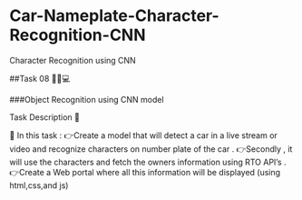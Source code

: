 # Car-Nameplate-Character-Recognition-CNN
Character Recognition using CNN

##Task 08 👨🏻💻

###Object Recognition using CNN model

Task Description 📄

📌 In this task :
👉Create a model that will detect a car in a live stream or video and recognize characters on number plate of the car .
👉Secondly , it will use the characters and fetch the owners information using RTO API’s .
👉Create a Web portal where all this information will be displayed (using html,css,and js)

